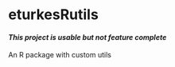 # eturkesRutils
#### *This project is usable but not feature complete*

An R package with custom utils
